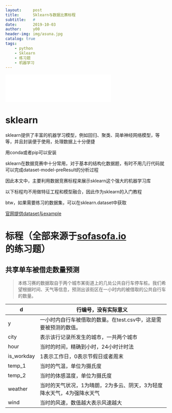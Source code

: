 ```yaml
---
layout:     post
title:      Sklearn与数据比赛标程
subtitle:   #
date:       2019-10-03
author:     y00
header-img: img/asuna.jpg
catalog: true
tags:
    - python
    - Sklearn
    - 练习题
    - 机器学习
---
```


<iframe
  frameborder="no"
  border="0"
  marginwidth="0"
  marginheight="0"
  width="330"
  height="86"
  src="//music.163.com/outchain/player?type=2&id=27867500&auto=0&height=66"
></iframe>

# sklearn

sklearn提供了丰富的机器学习模型，例如回归、聚类、简单神经网络模型，等等，并且封装便于使用，处理数据上十分便捷

用conda或者pip可以安装

sklearn在数据竞赛中十分常用，对于基本的结构化数据题，有时不用几行代码就可以完成dataset-model-preResult的分析过程

因此本文中，主要利用数据竞赛标程来展示sklearn这个强大的机器学习库

以下标程均不用做特征工程和模型融合，因此作为sklearn的入门教程

btw，如果需要练习的数据集，可以在sklearn.dataset中获取

[官网提供dataset与example](https://scikit-learn.org/stable/auto_examples/#examples-based-on-real-world-datasets)

# 标程（全部来源于[sofasofa.io](http://sofasofa.io/tutorials/sofa_benchmark/)的练习题）

## 共享单车被借走数量预测

> 本练习赛的数据取自于两个城市某街道上的几处公共自行车停车桩。我们希望根据时间、天气等信息，预测出该街区在一小时内的被借取的公共自行车的数量。 


d  |	行编号，没有实际意义
--  |   --
y	|一小时内自行车被借取的数量。在test.csv中，这是需要被预测的数值。
city	|表示该行记录所发生的城市，一共两个城市
hour	|当时的时间，精确到小时，24小时计时法
is_workday	|1表示工作日，0表示节假日或者周末
temp_1	|当时的气温，单位为摄氏度
temp_2	|当时的体感温度，单位为摄氏度
weather	|当时的天气状况，1为晴朗，2为多云、阴天，3为轻度降水天气，4为强降水天气
wind	|当时的风速，数值越大表示风速越大

